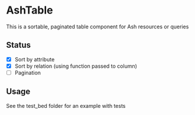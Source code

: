 # AshTable

This is a sortable, paginated table component for Ash resources or queries

## Status

- [X] Sort by attribute
- [X] Sort by relation (using function passed to column)
- [ ] Pagination

## Usage

See the test_bed folder for an example with tests

